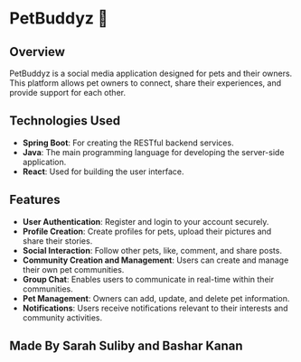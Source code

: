 # PetBuddyz 🐾

## Overview
PetBuddyz is a social media application designed for pets and their owners. This platform allows pet owners to connect, share their experiences, and provide support for each other.

## Technologies Used
- **Spring Boot**: For creating the RESTful backend services.
- **Java**: The main programming language for developing the server-side application.
- **React**: Used for building the user interface.

## Features
- **User Authentication**: Register and login to your account securely.
- **Profile Creation**: Create profiles for pets, upload their pictures and share their stories.
- **Social Interaction**: Follow other pets, like, comment, and share posts.
- **Community Creation and Management**: Users can create and manage their own pet communities.
- **Group Chat**: Enables users to communicate in real-time within their communities.
- **Pet Management**: Owners can add, update, and delete pet information.
- **Notifications**: Users receive notifications relevant to their interests and community activities.


## Made By Sarah Suliby and Bashar Kanan
